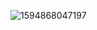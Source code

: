 ![1594868047197](https://user-images.githubusercontent.com/66917271/87621168-2ac08e80-c6ee-11ea-9300-9d992b4ea37a.jpg)
